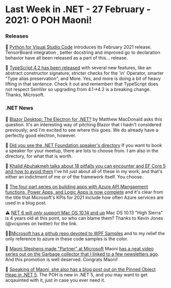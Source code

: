 # Last Week in .NET - 27 February - 2021:  O POH Maoni!

### Releases

📢 [Python for Visual Studio Code](https://devblogs.microsoft.com/python/python-in-visual-studio-code-february-2021-release) introduces its February 2021 release. TensorBoard integration , better docstring and improved go to declaration behavior have all been released as a part of this... release.

📢 [TypeScript 4.2 has been released](https://devblogs.microsoft.com/typescript/announcing-typescript-4-2/) with several new features, like an abstract constructor signature, stricter checks for the 'in' Operator, smarter "Type alias preservation", and More.  Yes, and more is doing a bit of heavy lifting in that sentence. Check it out and rememberr that TypeScript does not respect SemVer so upgrading from 4.1->4.2 is a breaking change. Thanks, Microsoft.


### .NET News

📝 [Blazor Desktop: The Electron for .NET?](https://medium.com/young-coder/blazor-desktop-the-electron-for-net-ecdcf5c30027) by Matthew MacDonald asks this question. It's an interesting way of pitching Blazor that I hadn't considered previously; and I'm excited to see where this goes.  We do already have a perfectly good electron, however.

📝 [Did you see the .NET Foundation speaker's directory](https://dotnetfoundation.org/blog/2021/02/19/blog/posts/announcing-the-dot-net-foundation-speakers-directory) If you want to book a speaker for your meetup, there are lots to choose from.  I am also in the directory, for what that is worth.

📝 [Khalid Abuhakmeh talks about 18 pitfalls you can encounter and EF Core 5 and how to avoid them](https://blog.jetbrains.com/dotnet/2021/02/24/entity-framework-core-5-pitfalls-to-avoid-and-ideas-to-try) I've hit just about all of these in my work; and that's either an indictment of me or of the framework itself. You choose.

📝 [The four part series on building apps with Azure API Mangaement functions, Power Apps, and Logic Apps is now complete](https://devblogs.microsoft.com/aspnet/app-building-with-azure-api-management-functions-power-apps-and-logic-apps/) and it's clear from the title that Microsoft's KPIs for 2021 include how often Azure services are used in a blog post.

⚠ [NET 6 will *only* support Mac OS 10.14 and up](https://github.com/dotnet/core/blob/main/release-notes/6.0/6.0-supported-os.md#macos) Mac OS 10.13 "High Sierra" is 4 years old at this point, so who can blame them? Thanks to Kevin Jones (@vcsjones on twitter) for the link.

👨‍💻[Microsoft has a github repo devoted to WPF Samples](https://github.com/microsoft/WPF-Samples) and to my relief the only reference to azure in these code samples is the color.

🎉 [Maoni Stephens made "Partner" at Microsoft](https://twitter.com/davidfowl/status/1365043906140729344?s=20) Maoni [has a neat video series out on the Garbage collector that I linked to a few newsletters ago](https://www.youtube.com/watch?v=3j3PDln7Z2I). And this promotion is well deserved. Congrats Maoni!

📝 [Speaking of Maoni, she also has a blog post out on the Pinned Object Heap in .NET 5](https://devblogs.microsoft.com/dotnet/internals-of-the-poh/). The POH is new in .NET 5, and you may want to get acqauinted with it, just in case you ever need it.

